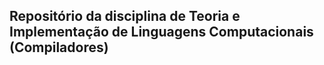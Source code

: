 ## Repositório da disciplina de Teoria e Implementação de Linguagens Computacionais (Compiladores)


